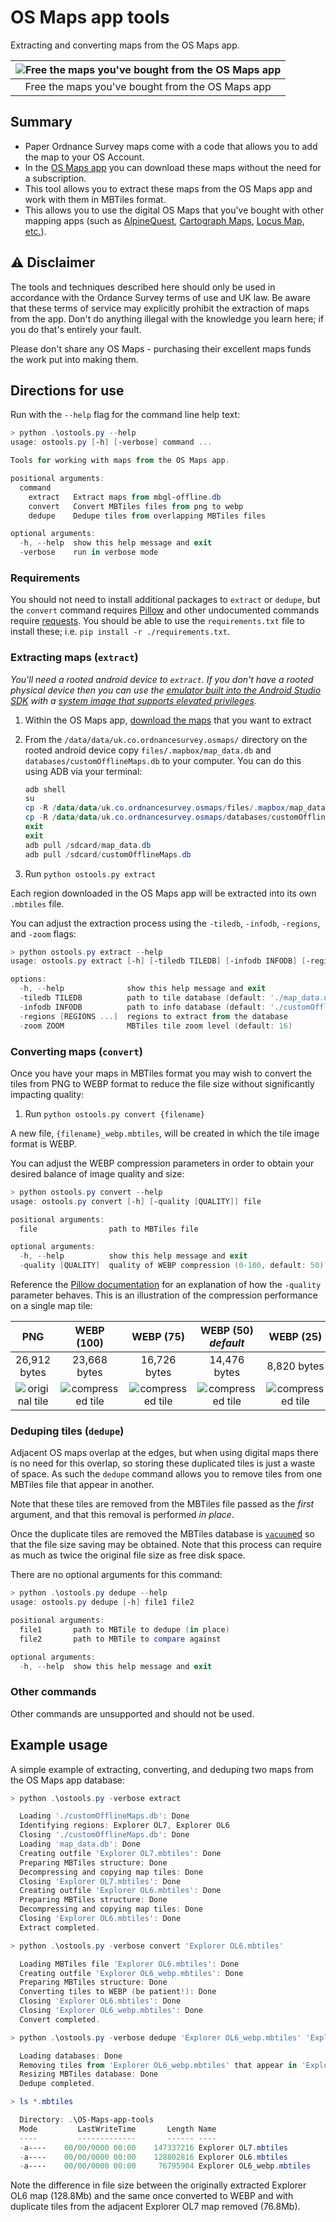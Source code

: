 # OS Maps app tools

Extracting and converting maps from the OS Maps app.

| ![Free the maps you've bought from the OS Maps app](./resources/screenshot.jpg) |
| :---: |
| Free the maps you've bought from the OS Maps app |

## Summary

* Paper Ordnance Survey maps come with a code that allows you to add the map to your OS Account.
* In the [OS Maps app](https://shop.ordnancesurvey.co.uk/apps/os-maps-subscriptions/#app) you can download these maps without the need for a subscription.
* This tool allows you to extract these maps from the OS Maps app and work with them in MBTiles format.
* This allows you to use the digital OS Maps that you've bought with other mapping apps (such as [AlpineQuest](https://alpinequest.net/en/help/v2/maps/file-based-select), [Cartograph Maps](https://www.cartograph.eu/v3/), [Locus Map](https://www.locusmap.app/), [etc.](https://www.cumbriasoaringclub.co.uk/kb/osm.php#apps)).

## :warning: Disclaimer

The tools and techniques described here should only be used in accordance with the Ordance Survey terms of use and UK law. Be aware that these terms of service may explicitly prohibit the extraction of maps from the app. Don't do anything illegal with the knowledge you learn here; if you do that's entirely your fault.

Please don't share any OS Maps - purchasing their excellent maps funds the work put into making them.

## Directions for use

Run with the `--help` flag for the command line help text:

```powershell
> python .\ostools.py --help
usage: ostools.py [-h] [-verbose] command ...

Tools for working with maps from the OS Maps app.

positional arguments:
  command
    extract   Extract maps from mbgl-offline.db
    convert   Convert MBTiles files from png to webp
    dedupe    Dedupe tiles from overlapping MBTiles files

optional arguments:
  -h, --help  show this help message and exit
  -verbose    run in verbose mode
```

### Requirements

You should not need to install additional packages to `extract` or `dedupe`, but the `convert` command requires [Pillow](https://pillow.readthedocs.io/en/stable/installation.html) and other undocumented commands require [requests](https://requests.readthedocs.io/en/latest/user/install/#install). You should be able to use the `requirements.txt` file to install these; i.e. `pip install -r ./requirements.txt`.

### Extracting maps (`extract`)

_You'll need a rooted android device to `extract`. If you don't have a rooted physical device then you can use the [emulator built into the Android Studio SDK](https://developer.android.com/studio/run/managing-avds) with a [system image that supports elevated privileges](https://developer.android.com/studio/run/managing-avds#system-image)._

1. Within the OS Maps app, [download the maps](https://osmaps.com/help?categoryId=offlineMaps&itemId=69) that you want to extract
1. From the `/data/data/uk.co.ordnancesurvey.osmaps/` directory on the rooted android device copy `files/.mapbox/map_data.db` and `databases/customOfflineMaps.db` to your computer. You can do this using ADB via your terminal:

    ```powershell
    adb shell
    su
    cp -R /data/data/uk.co.ordnancesurvey.osmaps/files/.mapbox/map_data.db /sdcard/
    cp -R /data/data/uk.co.ordnancesurvey.osmaps/databases/customOfflineMaps.db /sdcard/
    exit
    exit
    adb pull /sdcard/map_data.db
    adb pull /sdcard/customOfflineMaps.db
    ```

1. Run `python ostools.py extract`

Each region downloaded in the OS Maps app will be extracted into its own `.mbtiles` file.

You can adjust the extraction process using the `-tiledb`, `-infodb`, `-regions`, and `-zoom` flags:

```powershell
> python ostools.py extract --help
usage: ostools.py extract [-h] [-tiledb TILEDB] [-infodb INFODB] [-regions [REGIONS ...]] [-zoom ZOOM]

options:
  -h, --help              show this help message and exit
  -tiledb TILEDB          path to tile database (default: './map_data.db')
  -infodb INFODB          path to info database (default: './customOfflineMaps.db')
  -regions [REGIONS ...]  regions to extract from the database
  -zoom ZOOM              MBTiles tile zoom level (default: 16)
```

### Converting maps (`convert`)

Once you have your maps in MBTiles format you may wish to convert the tiles from PNG to WEBP format to reduce the file size without significantly impacting quality:

1. Run `python ostools.py convert {filename}`

A new file, `{filename}_webp.mbtiles`, will be created in which the tile image format is WEBP.

You can adjust the WEBP compression parameters in order to obtain your desired balance of image quality and size:

```powershell
> python ostools.py convert --help
usage: ostools.py convert [-h] [-quality [QUALITY]] file

positional arguments:
  file                path to MBTiles file

optional arguments:
  -h, --help          show this help message and exit
  -quality [QUALITY]  quality of WEBP compression (0-100, default: 50)
```

Reference the [Pillow documentation](https://pillow.readthedocs.io/en/stable/handbook/image-file-formats.html#webp) for an explanation of how the `-quality` parameter behaves. This is an illustration of the compression performance on a single map tile:

| PNG | WEBP (100) | WEBP (75) | WEBP (50) _default_ | WEBP (25) | WEBP (0) |
| :---: | :---: | :---: | :---: | :---: | :---: |
| 26,912 bytes | 23,668 bytes | 16,726 bytes | 14,476 bytes | 8,820 bytes | 2,362 bytes |
| ![original tile](./resources/original.png) | ![compressed tile](./resources/100.webp) | ![compressed tile](./resources/75.webp) | ![compressed tile](./resources/50.webp) | ![compressed tile](./resources/25.webp) | ![compressed tile](./resources/0.webp) |

### Deduping tiles (`dedupe`)

Adjacent OS maps overlap at the edges, but when using digital maps there is no need for this overlap, so storing these duplicated tiles is just a waste of space. As such the `dedupe` command allows you to remove tiles from one MBTiles file that appear in another.

Note that these tiles are removed from the MBTiles file passed as the _first_ argument, and that this removal is performed _in place_.

Once the duplicate tiles are removed the MBTiles database is [`vacuum`ed](https://www.sqlite.org/lang_vacuum.html) so that the file size saving may be obtained. Note that this process can require as much as twice the original file size as free disk space.

There are no optional arguments for this command:

```powershell
> python .\ostools.py dedupe --help
usage: ostools.py dedupe [-h] file1 file2

positional arguments:
  file1       path to MBTile to dedupe (in place)
  file2       path to MBTile to compare against

optional arguments:
  -h, --help  show this help message and exit
```

### Other commands

Other commands are unsupported and should not be used.

## Example usage

A simple example of extracting, converting, and deduping two maps from the OS Maps app database:

```powershell
> python .\ostools.py -verbose extract

  Loading './customOfflineMaps.db': Done
  Identifying regions: Explorer OL7, Explorer OL6
  Closing './customOfflineMaps.db': Done
  Loading 'map_data.db': Done
  Creating outfile 'Explorer OL7.mbtiles': Done
  Preparing MBTiles structure: Done
  Decompressing and copying map tiles: Done
  Closing 'Explorer OL7.mbtiles': Done
  Creating outfile 'Explorer OL6.mbtiles': Done
  Preparing MBTiles structure: Done
  Decompressing and copying map tiles: Done
  Closing 'Explorer OL6.mbtiles': Done
  Extract completed.

> python .\ostools.py -verbose convert 'Explorer OL6.mbtiles'

  Loading MBTiles file 'Explorer OL6.mbtiles': Done
  Creating outfile 'Explorer OL6_webp.mbtiles': Done
  Preparing MBTiles structure: Done
  Converting tiles to WEBP (be patient!): Done
  Closing 'Explorer OL6.mbtiles': Done
  Closing 'Explorer OL6_webp.mbtiles': Done
  Convert completed.

> python .\ostools.py -verbose dedupe 'Explorer OL6_webp.mbtiles' 'Explorer OL7.mbtiles'

  Loading databases: Done
  Removing tiles from 'Explorer OL6_webp.mbtiles' that appear in 'Explorer OL7.mbtiles': 696 duplicates
  Resizing MBTiles database: Done
  Dedupe completed.

> ls *.mbtiles

  Directory: .\OS-Maps-app-tools
  Mode         LastWriteTime       Length Name
  ----         -------------       ------ ----
  -a----    00/00/0000 00:00    147337216 Explorer OL7.mbtiles
  -a----    00/00/0000 00:00    128802816 Explorer OL6.mbtiles
  -a----    00/00/0000 00:00     76795904 Explorer OL6_webp.mbtiles
```

Note the difference in file size between the originally extracted Explorer OL6 map (128.8Mb) and the same once converted to WEBP and with duplicate tiles from the adjacent Explorer OL7 map removed (76.8Mb).
